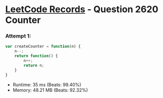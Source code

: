 # [LeetCode Records](../../README.md) - Question 2620 Counter

### Attempt 1: 
```js
var createCounter = function(n) {
    n--;
    return function() {
        n++;
        return n;
    }
}
```
- Runtime: 35 ms (Beats: 99.40%)
- Memory: 48.21 MB (Beats: 92.32%)

<br>
